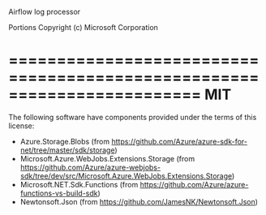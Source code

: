 Airflow log processor

Portions Copyright (c) Microsoft Corporation

========================================================================
MIT
========================================================================
The following software have components provided under the terms of this license:

- Azure.Storage.Blobs (from https://github.com/Azure/azure-sdk-for-net/tree/master/sdk/storage)
- Microsoft.Azure.WebJobs.Extensions.Storage (from https://github.com/Azure/azure-webjobs-sdk/tree/dev/src/Microsoft.Azure.WebJobs.Extensions.Storage)
- Microsoft.NET.Sdk.Functions (from https://github.com/Azure/azure-functions-vs-build-sdk)
- Newtonsoft.Json (from https://github.com/JamesNK/Newtonsoft.Json)
